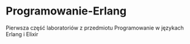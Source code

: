 # Programowanie-Erlang
Pierwsza część laboratoriów z przedmiotu Programowanie w językach Erlang i Elixir
